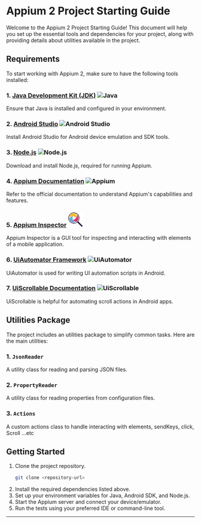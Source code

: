 # Appium 2 Project Starting Guide

Welcome to the Appium 2 Project Starting Guide! This document will help you set up the essential tools and dependencies for your project, along with providing details about utilities available in the project.

## Requirements

To start working with Appium 2, make sure to have the following tools installed:

### 1. [Java Development Kit (JDK)](https://www.oracle.com/java/technologies/javase-downloads.html) <img src="https://upload.wikimedia.org/wikipedia/en/3/30/Java_programming_language_logo.svg" alt="Java" width="20" />
Ensure that Java is installed and configured in your environment.

### 2. [Android Studio](https://developer.android.com/studio) <img src="https://uxwing.com/wp-content/themes/uxwing/download/brands-and-social-media/android-studio-icon.png" alt="Android Studio" width="30" />
Install Android Studio for Android device emulation and SDK tools.

### 3. [Node.js](https://nodejs.org/) <img src="https://upload.wikimedia.org/wikipedia/commons/d/d9/Node.js_logo.svg" alt="Node.js" width="30" />
Download and install Node.js, required for running Appium.

### 4. [Appium Documentation](https://appium.io/docs/en/) <img src="https://appium.io/docs/en/latest/assets/images/appium-logo-horiz.png" alt="Appium" width="80" />
Refer to the official documentation to understand Appium's capabilities and features.

### 5. [Appium Inspector](https://github.com/appium/appium-inspector) <img src="https://raw.githubusercontent.com/appium/appium-inspector/main/docs/assets/images/icon.png" alt="Appium Inspector" width="40" />
Appium Inspector is a GUI tool for inspecting and interacting with elements of a mobile application.

### 6. [UiAutomator Framework](https://github.com/appium/appium-uiautomator2-driver) <img src="https://avatars.githubusercontent.com/u/3221291?s=48&v=4" alt="UiAutomator" width="30" />
UiAutomator is used for writing UI automation scripts in Android.

### 7. [UiScrollable Documentation]() <img src="https://www.gstatic.com/devrel-devsite/prod/vdf1c73ddfa29bc07c1524d67528b078b0717f3e7ffc0621bf09846cb55759e81/android/images/lockup.svg" alt="UiScrollable" width="70" />
UiScrollable is helpful for automating scroll actions in Android apps.

## Utilities Package

The project includes an utilities package to simplify common tasks. Here are the main utilities:

### 1. `JsonReader`
A utility class for reading and parsing JSON files.

### 2. `PropertyReader`
A utility class for reading properties from configuration files.

### 3. `Actions`
A custom actions class to handle interacting with elements, sendKeys, click, Scroll ...etc

## Getting Started

1. Clone the project repository.
   ```bash
   git clone <repository-url>
   ```
2. Install the required dependencies listed above.
3. Set up your environment variables for Java, Android SDK, and Node.js.
4. Start the Appium server and connect your device/emulator.
5. Run the tests using your preferred IDE or command-line tool.

---